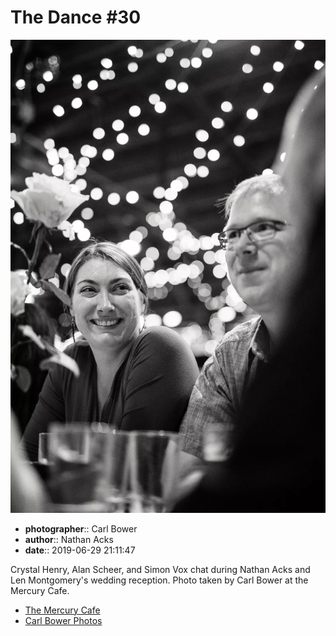 # The Dance #30

![Crystal Henry, Alan Scheer, and Simon Vox chat](assets/2019-06-29-set-4-the-dance-30.webp)

* **photographer**:: Carl Bower  
* **author**:: Nathan Acks  
* **date**:: 2019-06-29 21:11:47

Crystal Henry, Alan Scheer, and Simon Vox chat during Nathan Acks and Len Montgomery's wedding reception. Photo taken by Carl Bower at the Mercury Cafe.

* [The Mercury Cafe](http://mercurycafe.com)
* [Carl Bower Photos](https://carlbowerphotos.com)
